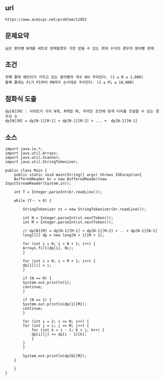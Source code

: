 ## url
	https://www.acmicpc.net/problem/11052

## 문제요약
	남은 붕어빵 N개를 세트로 판매할경우 가장 얻을 수 있는 최대 수익의 경우의 붕어빵 판매

## 조건
	첫째 줄에 해빈이가 가지고 있는 붕어빵의 개수 N이 주어진다. (1 ≤ N ≤ 1,000)
	둘째 줄에는 Pi가 P1부터 PN까지 순서대로 주어진다. (1 ≤ Pi ≤ 10,000)

## 점화식 도출
	
	dp[N][M] : 사이트가 각각 N개, M개일 때, 주어진 조건에 맞게 다리를 건설할 수 있는 경우의 수
	dp[N][M] = dp[N-1][M-1] + dp[N-1][M-2] + ... +  dp[N-1][N-1]

## 소스

	import java.io.*;
	import java.util.Arrays;
	import java.util.Scanner;
	import java.util.StringTokenizer;

	public class Main {
	    public static void main(String[] args) throws IOException{
		BufferedReader br = new BufferedReader(new InputStreamReader(System.in));

		int T = Integer.parseInt(br.readLine());

		while (T-- > 0) {

		    StringTokenizer st = new StringTokenizer(br.readLine());

		    int N = Integer.parseInt(st.nextToken());
		    int M = Integer.parseInt(st.nextToken());

		    // dp[N][M] = dp[N-1][M-1] + dp[N-1][M-2] + .. + dp[N-1][N-1]
		    long[][] dp = new long[N + 1][M + 1];

		    for (int i = 0; i < N + 1; i++) {
			Arrays.fill(dp[i], 0L);
		    }

		    for (int i = 0; i < M + 1; i++) {
			dp[1][i] = i;
		    }

		    if (N == M) {
			System.out.println(1);
			continue;
		    }

		    if (N == 1) {
			System.out.println(dp[1][M]);
			continue;
		    }

		    for (int i = 2; i <= N; i++) {
			for (int j = i; j <= M; j++) {
			    for (int k = i - 1; k < j; k++) {
				dp[i][j] += dp[i - 1][k];
			    }
			}
		    }

		    System.out.println(dp[N][M]);
		}

	    }
	}
	

